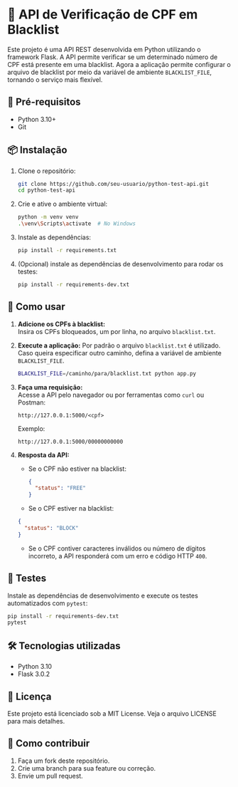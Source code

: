 # 🧪 API de Verificação de CPF em Blacklist

Este projeto é uma API REST desenvolvida em Python utilizando o framework Flask. A API permite verificar se um determinado número de CPF está presente em uma blacklist.
Agora a aplicação permite configurar o arquivo de blacklist por meio da variável de ambiente `BLACKLIST_FILE`, tornando o serviço mais flexível.

## 🚀 Pré-requisitos

- Python 3.10+
- Git

## 📦 Instalação

1. Clone o repositório:

   ```bash
   git clone https://github.com/seu-usuario/python-test-api.git
   cd python-test-api
   ```

2. Crie e ative o ambiente virtual:

   ```bash
   python -m venv venv
   .\venv\Scripts\activate  # No Windows
   ```

3. Instale as dependências:

   ```bash
   pip install -r requirements.txt
   ```
4. (Opcional) instale as dependências de desenvolvimento para rodar os testes:

   ```bash
   pip install -r requirements-dev.txt
   ```

## 🧪 Como usar

1. **Adicione os CPFs à blacklist:**  
   Insira os CPFs bloqueados, um por linha, no arquivo `blacklist.txt`.

2. **Execute a aplicação:**
   Por padrão o arquivo `blacklist.txt` é utilizado. Caso queira especificar outro caminho, defina a variável de ambiente `BLACKLIST_FILE`.
   ```bash
   BLACKLIST_FILE=/caminho/para/blacklist.txt python app.py
   ```

3. **Faça uma requisição:**  
   Acesse a API pelo navegador ou por ferramentas como `curl` ou Postman:

   ```
   http://127.0.0.1:5000/<cpf>
   ```
   Exemplo:
   ```
   http://127.0.0.1:5000/00000000000
   ```

4. **Resposta da API:**  
   - Se o CPF não estiver na blacklist:
     ```json
     {
       "status": "FREE"
     }
     ```
   - Se o CPF estiver na blacklist:
   ```json
   {
     "status": "BLOCK"
   }
   ```
   - Se o CPF contiver caracteres inválidos ou número de dígitos incorreto, a API responderá com um erro e código HTTP `400`.

## 🧪 Testes

Instale as dependências de desenvolvimento e execute os testes automatizados com `pytest`:

```bash
pip install -r requirements-dev.txt
pytest
```

## 🛠️ Tecnologias utilizadas

- Python 3.10
- Flask 3.0.2

## 📄 Licença

Este projeto está licenciado sob a MIT License. Veja o arquivo LICENSE para mais detalhes.

## 🤝 Como contribuir

1. Faça um fork deste repositório.
2. Crie uma branch para sua feature ou correção.
3. Envie um pull request.



